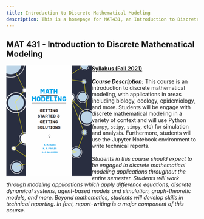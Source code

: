 ```yaml
---
title: Introduction to Discrete Mathematical Modeling
description: This is a homepage for MAT431, an Introduction to Discrete Mathematical Modeling, at Southern New Hampshire University.
---
```


## MAT 431 - Introduction to Discrete Mathematical Modeling

<img src="/SiteFiles/mathmodeling.jpg" align="left" width=225>[**Syllabus (Fall 2021)**](https://drive.google.com/file/d/1tmt5ftv-2BANoaaCRl0wkXNvS_NWaFyK/view?usp=sharing)<br/>
<br/>
***Course Description:*** This course is an introduction to discrete mathematical modeling, with applications in 
areas including biology, ecology, epidemiology, and more. Students will be engage with discrete mathematical 
modeling in a variety of context and will use Python (`numpy`, `scipy`, `simpy`, etc) for simulation and analysis. 
Furthermore, students will use the Jupyter Notebook environment to write technical reports.<br/>
<br/>
*Students in this course should expect to be engaged in discrete mathematical modeling applications throughout the
entire semester. Students will work through modeling applications which apply difference equations, discrete 
dynamical systems, agent-based models and simulation, graph-theoretic models, and more. Beyond mathematics, 
students will develop skills in technical reporting. In fact, report-writing is a major component of this 
course.*<br/>
<br/><br/>
